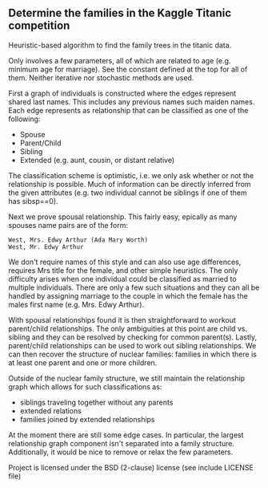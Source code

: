 Determine the families in the Kaggle Titanic competition
------------------------------------------------------------
Heuristic-based algorithm to find the family trees in the titanic data.

Only involves a few parameters, all of which are related to age
(e.g. minimum age for marriage). See the constant defined at the
top for all of them. Neither iterative nor stochastic methods are
used.

First a graph of individuals is constructed where the edges represent
shared last names. This includes any previous names such maiden names.
Each edge represents as relationship that can be classified as one
of the following:
   * Spouse
   * Parent/Child
   * Sibling
   * Extended (e.g. aunt, cousin, or distant relative)

The classification scheme is optimistic, i.e. we only ask
whether or not the relationship is possible. Much of information
can be directly inferred from the given attributes (e.g. two
individual cannot be siblings if one of them has sibsp==0).

Next we prove spousal relationship. This fairly easy, epically
as many spouses name pairs are of the form:

    West, Mrs. Edwy Arthur (Ada Mary Worth)
    West, Mr. Edwy Arthur

We don't require names of this style and can also use age differences,
requires Mrs title for the female, and other simple heuristics.
The only difficulty arises when one individual could be classified as
married to multiple individuals. There are only a few such situations and
they can all be handled by assigning marriage to the couple in which the
female has the males first name (e.g. Mrs. Edwy Arthur).

With spousal relationships found it is then straightforward to workout
parent/child relationships. The only ambiguities at this point are
child vs. sibling and they can be resolved by checking for common
parent(s). Lastly, parent/child relationships can be used to work out
sibling relationships. We can then recover the structure of nuclear
families: families in which there is at least one parent and one or more
children.

Outside of the nuclear family structure, we still maintain the
relationship graph which allows for such classifications as:
  * siblings traveling together without any parents
  * extended relations
  * families joined by extended relationships

At the moment there are still some edge cases. In particular, the largest
relationship graph component isn't separated into a family structure.
Additionally, it would be nice to remove or relax the few parameters.

Project is licensed under the BSD (2-clause) license
(see include LICENSE file)

